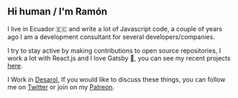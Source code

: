 ## Hi human / I'm Ramón

I live in Ecuador 🇪🇨 and write a lot of Javascript code, a couple of years ago I am a development consultant for several developers/companies.

I try to stay active by making contributions to open source repositories, I work a lot with React.js and I love Gatsby 💜, you can see my recent projects [here](https://www.gatsbyjs.org/creators/people/ramon-chancay/).

I Work in [Desarol](https://www.desarol.com/), If you would like to discuss these things, you can follow me on [Twitter](https://twitter.com/@devrchancay) or join on my [Patreon](https://www.patreon.com/devrchancay).
